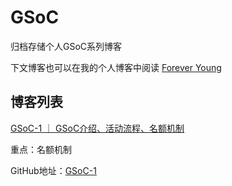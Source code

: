 # GSoC
归档存储个人GSoC系列博客

下文博客也可以在我的个人博客中阅读 [Forever Young ](http://erdengk.top/)

## 博客列表

[GSoC-1 ｜ GSoC介绍、活动流程、名额机制](http://erdengk.top/archives/gsoc-1)

重点：名额机制

GitHub地址：[GSoC-1]()









